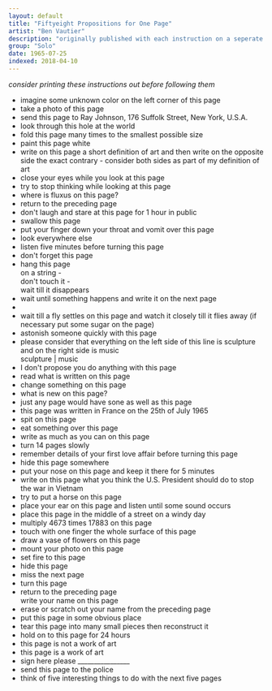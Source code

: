 ```yaml
---
layout: default
title: "Fiftyeight Propositions for One Page"
artist: "Ben Vautier"
description: "originally published with each instruction on a seperate card"
group: "Solo"
date: 1965-07-25
indexed: 2018-04-10
---
```

*consider printing these instructions out before following them*

* imagine some unknown color on the left corner of this page
* take a photo of this page
* send this page to Ray Johnson, 176 Suffolk Street, New York, U.S.A.
* look through this hole at the world
* fold this page many times to the smallest possible size
* paint this page white
* write on this page a short definition of art and then write on the opposite side the exact contrary - consider both sides as part of my definition of art
* close your eyes while you look at this page
* try to stop thinking while looking at this page
* where is fluxus on this page?
* return to the preceding page
* don't laugh and stare at this page for 1 hour in public
* swallow this page
* put your finger down your throat and vomit over this page
* look everywhere else
* listen five minutes before turning this page
* don't forget this page
* hang this page <br> on a string - <br> don't touch it - <br> wait till it disappears
* wait until something happens and write it on the next page
* 
* wait till a fly settles on this page and watch it closely till it flies away (if necessary put some sugar on the page)
* astonish someone quickly with this page
* please consider that everything on the left side of this line is sculpture and on the right side is music <br> sculpture | music
* I don't propose you do anything with this page
* read what is written on this page
* change something on this page
* what is new on this page?
* just any page would have sone as well as this page
* this page was written in France on the 25th of July 1965
* spit on this page
* eat something over this page
* write as much as you can on this page
* turn 14 pages slowly
* remember details of your first love affair before turning this page
* hide this page somewhere
* put your nose on this page and keep it there for 5 minutes
* write on this page what you think the U.S. President should do to stop the war in Vietnam
* try to put a horse on this page
* place your ear on this page and listen until some sound occurs
* place this page in the middle of a street on a windy day
* multiply 4673 times 17883 on this page
* touch with one finger the whole surface of this page
* draw a vase of flowers on this page
* mount your photo on this page
* set fire to this page
* hide this page
* miss the next page
* turn this page
* return to the preceding page <br> write your name on this page
* erase or scratch out your name from the preceding page
* put this page in some obvious place
* tear this page into many small pieces then reconstruct it
* hold on to this page for 24 hours
* this page is not a work of art
* this page is a work of art
* sign here please ________________
* send this page to the police
* think of five interesting things to do with the next five pages
